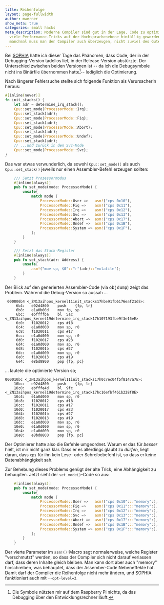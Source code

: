 ```yaml
---
title: Reihenfolge
layout: page-fullwidth
author: mwerner
show_meta: true
categories: small hacks
meta_description: Moderne Compiler sind gut in der Lage, Code zu optimieren, so dass
  viele Performance-Tricks auf der Hochsprachenebene hinfällig geworden sind. Aber
  manchmal muss man den Compiler auch überzeugen, nicht zuviel des Guten zu tun.
---
```


Bei [SOPHIA](/blog/ahipos) hatte ich dieser Tage das Phänomen, dass Code, der in der Debugging-Version tadellos lief, in der Release-Version abstürzte. Der Unterschied zwischen beiden Versionen ist -- da ich die Debugsymbole nicht ins Binärfile übernommen hatte[^1]-- lediglich die Optimierung. 

Nach längerer Fehlersuche stellte sich folgende Funktion als Verursacherin heraus:
~~~ rust
#[inline(never)]
fn init_stacks() {
    let adr = determine_irq_stack();
    Cpu::set_mode(ProcessorMode::Irq);
    Cpu::set_stack(adr);
    Cpu::set_mode(ProcessorMode::Fiq);
    Cpu::set_stack(adr);
    Cpu::set_mode(ProcessorMode::Abort);
    Cpu::set_stack(adr);
    Cpu::set_mode(ProcessorMode::Undef);
    Cpu::set_stack(adr);
    // ...und zurück in den Svc-Mode
    Cpu::set_mode(ProcessorMode::Svc);
}
~~~
Das war etwas verwunderlich, da sowohl `Cpu::set_mode()` als auch `Cpu::set_stack()` jeweils nur einen Assembler-Befehl erzeugen sollten:
~~~ rust 
    /// Setzt Prozessormodus
    #[inline(always)]
    pub fn set_mode(mode: ProcessorMode) {
        unsafe{
            match mode {
                ProcessorMode::User =>   asm!("cps 0x10"),
                ProcessorMode::Fiq =>    asm!("cps 0x11"),
                ProcessorMode::Irq =>    asm!("cps 0x12"),
                ProcessorMode::Svc =>    asm!("cps 0x13"),
                ProcessorMode::Abort =>  asm!("cps 0x17"),
                ProcessorMode::Undef =>  asm!("cps 0x1B"),
                ProcessorMode::System => asm!("cps 0x1F"),
            };
        }
    }

    /// Setzt das Stack-Register 
    #[inline(always)]
    pub fn set_stack(adr: Address) {
        unsafe{
            asm!("mov sp, $0"::"r"(adr)::"volatile");
        }
    }
~~~
Der Blick auf den generierten Assembler-Code (via <kbd>objdump</kbd>) zeigt das Problem. Während die Debug-Version so aussah ...
~~~ slim
 000006b4 <_ZN13aihpos_kernel11init_stacks17hbe91fb6176eaf21dE>:
     6b4:	e92d4800 	push	{fp, lr}
     6b8:	e1a0b00d 	mov	fp, sp
     6bc:	ebffffba 	bl	5ac <_ZN13aihpos_kernel19determine_irq_stack17h107193fbe9f3e16eE>
     6c0:	f1020012 	cps	#18
     6c4:	e1a0d000 	mov	sp, r0
     6c8:	f1020011 	cps	#17
     6cc:	e1a0d000 	mov	sp, r0
     6d0:	f1020017 	cps	#23
     6d4:	e1a0d000 	mov	sp, r0
     6d8:	f102001b 	cps	#27
     6dc:	e1a0d000 	mov	sp, r0
     6e0:	f1020013 	cps	#19
     6e4:	e8bd8800 	pop	{fp, pc}
~~~
... lautete die optimierte Version so;
~~~ slim
000010bc <_ZN13aihpos_kernel11init_stacks17h0c7ec04f5f8147a7E>:
    10bc:	e92d4800 	push	{fp, lr}
    10c0:	ebfffe4d 	bl	9fc <_ZN13aihpos_kernel19determine_irq_stack17hc16efbf461b228f8E>
    10c4:	e1a0d000 	mov	sp, r0
    10c8:	f1020012 	cps	#18
    10cc:	f1020011 	cps	#17
    10d0:	f1020017 	cps	#23
    10d4:	f102001b 	cps	#27
    10d8:	f1020013 	cps	#19
    10dc:	e1a0d000 	mov	sp, r0
    10e0:	e1a0d000 	mov	sp, r0
    10e4:	e1a0d000 	mov	sp, r0
    10e8:	e8bd8800 	pop	{fp, pc}
~~~

Der Optimierer hatte also die Befehle umgeordnet. Warum er das für *besser* hielt, ist mir nicht ganz klar. Dass er es allerdings glaubt zu *dürfen*, liegt daran, dass `cps` für ihn kein Lese- oder Schreibebefehl ist, so dass er keine Datenabhängigkeit sah.

Zur Behebung dieses Problems genügt der alte Trick, eine Abhängigkeit zu behaupten. Jetzt sieht der `set_mode()`-Code so aus:

~~~ rust
    #[inline(always)]
    pub fn set_mode(mode: ProcessorMode) {
        unsafe{
            match mode {
                ProcessorMode::User =>   asm!("cps 0x10":::"memory":),
                ProcessorMode::Fiq =>    asm!("cps 0x11":::"memory":),
                ProcessorMode::Irq =>    asm!("cps 0x12":::"memory":),
                ProcessorMode::Svc =>    asm!("cps 0x13":::"memory":),
                ProcessorMode::Abort =>  asm!("cps 0x17":::"memory":),
                ProcessorMode::Undef =>  asm!("cps 0x1B":::"memory":),
                ProcessorMode::System => asm!("cps 0x1F":::"memory":),
            };
        }
    }
~~~
Der vierte Parameter im `asm!()`-Macro sagt normalerweise, welche Register "verschmutzt" werden, so dass der Compiler sich nicht darauf verlassen darf, dass deren Inhalte gleich bleiben. Man kann dort aber auch "memory" hinschreiben, was behauptet, dass der Assember-Code Nebeneffekte hat. Damit darf der Compiler die Reihenfolge nicht mehr ändern, und SOPHIA funktioniert auch mit `--opt-level=3`. 

[^1]: Die Symbole nützten mir auf dem Raspberry Pi nichts, da das Debugging über den Entwicklungsrechner läuft.
